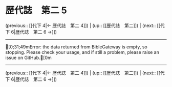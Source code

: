 # 歴代誌　第二 5

(previous:: [[代下 4|← 歴代誌　第二 4]]) | (up:: [[歴代誌　第二]]) | (next:: [[代下 6|歴代誌　第二 6 →]])

***
[0;31;49mError: the data returned from BibleGateway is empty, so stopping. Please check your usage, and if still a problem, please raise an issue on GitHub.[0m

***

(previous:: [[代下 4|← 歴代誌　第二 4]]) | (up:: [[歴代誌　第二]]) | (next:: [[代下 6|歴代誌　第二 6 →]])
